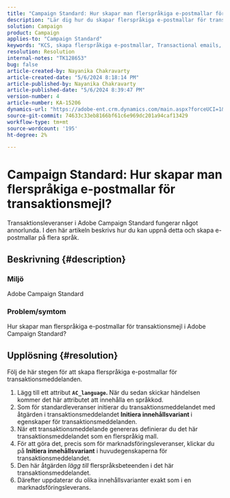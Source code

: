 ```yaml
---
title: "Campaign Standard: Hur skapar man flerspråkiga e-postmallar för transaktionsmejl?"
description: "Lär dig hur du skapar flerspråkiga e-postmallar för transaktionsmeddelanden i Adobe Campaign Standard."
solution: Campaign
product: Campaign
applies-to: "Campaign Standard"
keywords: "KCS, skapa flerspråkiga e-postmallar, Transactional emails, ACS, kampanjstandard"
resolution: Resolution
internal-notes: "TK128653"
bug: false
article-created-by: Nayanika Chakravarty
article-created-date: "5/6/2024 8:18:14 PM"
article-published-by: Nayanika Chakravarty
article-published-date: "5/6/2024 8:39:47 PM"
version-number: 4
article-number: KA-15206
dynamics-url: "https://adobe-ent.crm.dynamics.com/main.aspx?forceUCI=1&pagetype=entityrecord&etn=knowledgearticle&id=0eca0ebf-e50b-ef11-9f8a-6045bd0065b6"
source-git-commit: 74633c33eb8166bf61c6e969dc201a94caf13429
workflow-type: tm+mt
source-wordcount: '195'
ht-degree: 2%

---
```


# Campaign Standard: Hur skapar man flerspråkiga e-postmallar för transaktionsmejl?


Transaktionsleveranser i Adobe Campaign Standard fungerar något annorlunda. I den här artikeln beskrivs hur du kan uppnå detta och skapa e-postmallar på flera språk.

## Beskrivning {#description}


### <b>Miljö</b>

Adobe Campaign Standard

### <b>Problem/symtom</b>

Hur skapar man flerspråkiga e-postmallar för transaktionsmejl i Adobe Campaign Standard?


## Upplösning {#resolution}




Följ de här stegen för att skapa flerspråkiga e-postmallar för transaktionsmeddelanden.



1. Lägg till ett attribut <b>`AC_language`. </b>När du sedan skickar händelsen kommer det här attributet att innehålla en språkkod.
2. Som för standardleveranser initierar du transaktionsmeddelandet med åtgärden i transaktionsmeddelandet <b>Initiera innehållsvariant </b>i egenskaper för transaktionsmeddelanden.
3. När ett transaktionsmeddelande genereras definierar du det här transaktionsmeddelandet som en flerspråkig mall.
4. För att göra det, precis som för marknadsföringsleveranser, klickar du på <b>Initiera innehållsvariant</b> i huvudegenskaperna för transaktionsmeddelandet.
5. Den här åtgärden *lägg till* flerspråksbeteenden i det här transaktionsmeddelandet.
6. Därefter uppdaterar du olika innehållsvarianter exakt som i en marknadsföringsleverans.

